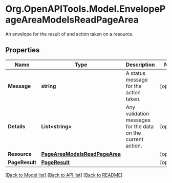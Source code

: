 # Org.OpenAPITools.Model.EnvelopePageAreaModelsReadPageArea
An envelope for the result of and action taken on a resource.

## Properties

Name | Type | Description | Notes
------------ | ------------- | ------------- | -------------
**Message** | **string** | A status message for the action taken. | [optional] 
**Details** | **List&lt;string&gt;** | Any validation messages for the data on the current action. | [optional] 
**Resource** | [**PageAreaModelsReadPageArea**](PageAreaModelsReadPageArea.md) |  | [optional] 
**PageResult** | [**PageResult**](PageResult.md) |  | [optional] 

[[Back to Model list]](../README.md#documentation-for-models) [[Back to API list]](../README.md#documentation-for-api-endpoints) [[Back to README]](../README.md)

